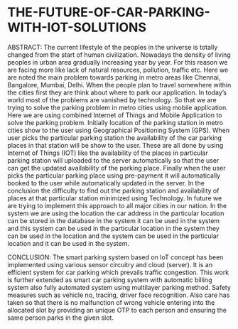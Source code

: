 # THE-FUTURE-OF-CAR-PARKING-WITH-IOT-SOLUTIONS

ABSTRACT:
The current lifestyle of the peoples in the universe is totally changed from the start of human civilization. Nowadays the density of living peoples in urban area gradually increasing year by year. For this reason we
are facing more like lack of natural resources, pollution, traffic etc. Here we are noted the main problem towards parking in metro areas like Chennai, Bangalore, Mumbai,
Delhi. When the people plan to travel somewhere within the cities first they are think about where to park our application. In today’s world most of the problems are vanished by technology. So that we are trying to solve the parking problem in metro cities using mobile application.
Here we are using combined Internet of Things and Mobile Application to solve the parking problem. Initially location of the parking station in metro cities show to the user using
Geographical Positioning System (GPS). When user picks the particular parking station the availability of the car parking places in that station will be show to the user. These are all
done by using Internet of Things (IOT) like the availability of the places in particular parking station will uploaded to the server automatically so that the user can get the updated
availability of the parking place. Finally when the user picks the particular parking place using pre-payment it will automatically booked to the user while automatically
updated in the server. In the conclusion the difficulty to find out the parking station and availability of places at that particular station minimized using Technology. In future we
are trying to implement this approach to all major cities in our nation. In the system we are using the location the car address in the particular location can be stored in the
database in the system it can be used in the system and this system can be used in the particular location in the system they can be used in the location and the system can be used
in the particular location and it can be used in the system.

CONCLUSION:
The smart parking system based on IoT concept has been implemented using various sensor circuitry and cloud (server). It is an efficient system for car parking which prevails traffic congestion. This work is further extended
as smart car parking system with automatic billing system also fully automated system using multilayer parking method. Safety measures such as vehicle no, tracing, driver face recognition. Also care has taken so that
there is no malfunction of wrong vehicle entering into the allocated slot by providing an unique OTP to each person and ensuring the same person parks in the given slot.
